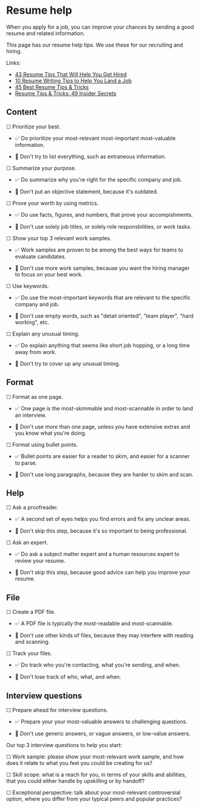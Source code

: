 # Resume help

When you apply for a job, you can improve your chances by sending a good resume and related information.

This page has our resume help tips. We use these for our recruiting and hiring.

Links:

* [43 Resume Tips That Will Help You Get Hired](https://www.themuse.com/advice/43-resume-tips-that-will-help-you-get-hired)
* [10 Resume Writing Tips to Help You Land a Job](https://www.indeed.com/career-advice/resumes-cover-letters/10-resume-writing-tips)
* [45 Best Resume Tips & Tricks](https://zety.com/blog/resume-tips)
* [Resume Tips & Tricks: 49 Insider Secrets](https://resumegenius.com/blog/resume-help/resume-tips)


## Content


☐ Prioritize your best.

* ✅ Do prioritize your most-relevant most-important most-valuable information.

* 🚫 Don't try to list everything, such as extraneous information.

☐ Summarize your purpose.

* ✅ Do summarize why you're right for the specific company and job.

* 🚫 Don't put an objective statement, because it's outdated.

☐ Prove your worth by using metrics.

* ✅ Do use facts, figures, and numbers, that prove your accompishments.

* 🚫 Don't use solely job titles, or solely role responsbilities, or work tasks.

☐ Show your top 3 relevant work samples.

* ✅ Work samples are proven to be among the best ways for teams to evaluate candidates.

* 🚫 Don't use more work samples, because you want the hiring manager to focus on your best work.

☐ Use keywords.

* ✅ Do use the most-important keywords that are relevant to the specific company and job.

* 🚫 Don't use empty words, such as "detail oriented", "team player", "hard working", etc.

☐ Explain any unusual timing.

* ✅ Do explain anything that seems like short job hopping, or a long time away from work.

* 🚫 Don't try to cover up any unusual timing.


## Format

☐ Format as one page.

* ✅ One page is the most-skimmable and most-scannable in order to land an interview. 

* 🚫 Don't use more than one page, unless you have extensive extras and you know what you're doing.

☐ Format using bullet points. 

* ✅ Bullet points are easier for a reader to skim, and easier for a scanner to parse.

* 🚫 Don't use long paragraphs, because they are harder to skim and scan.


## Help

☐ Ask a proofreader.

* ✅ A second set of eyes helps you find errors and fix any unclear areas.

* 🚫 Don't skip this step, because it's so important to being professional.

☐ Ask an expert.

* ✅ Do ask a subject matter expert and a human resources expert to review your resume.

* 🚫 Don't skip this step, because good advice can help you improve your resume.


## File

☐ Create a PDF file.

* ✅ A PDF file is typically the most-readable and most-scannable.

* 🚫 Don't use other kinds of files, because they may interfere with reading and scanning.

☐ Track your files.

* ✅ Do track who you're contacting, what you're sending, and when.

* 🚫 Don't lose track of who, what, and when.


## Interview questions

☐ Prepare ahead for interview questions.

* ✅ Prepare your your most-valuable answers to challenging questions.

* 🚫 Don't use generic answers, or vague answers, or low-value answers.

Our top 3 interview questions to help you start:

☐ Work sample: please show your most-relevant work sample, and how does it relate to what you feel you could be creating for us?

☐ Skill scope: what is a reach for you, in terms of your skills and abilities, that you could either handle by upskilling or by handoff?

☐ Exceptional perspective: talk about your most-relevant controversial option, where you differ from your typical peers and popular practices?
